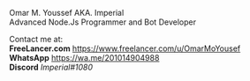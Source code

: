 Omar M. Youssef AKA. Imperial  
Advanced Node.Js Programmer and Bot Developer
  
Contact me at:  
**FreeLancer.com**
  https://www.freelancer.com/u/OmarMoYousef  
**WhatsApp**
  https://wa.me/201014904988  
**Discord**
  *Imperial#1080*
